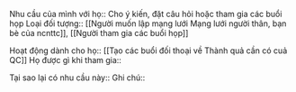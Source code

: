 Nhu cầu của mình với họ:: Cho ý kiến, đặt câu hỏi hoặc tham gia các buổi họp
Loại đối tượng:: [[Người muốn lập mạng lưới Mạng lưới người thân, bạn bè của ncnttc]], [[Người tham gia các buổi họp]]

Hoạt động dành cho họ:: [[Tạo các buổi đối thoại về Thành quả cần có cuả QC]]
Họ được gì khi tham gia:: 

Tại sao lại có nhu cầu này:: 
Ghi chú:: 